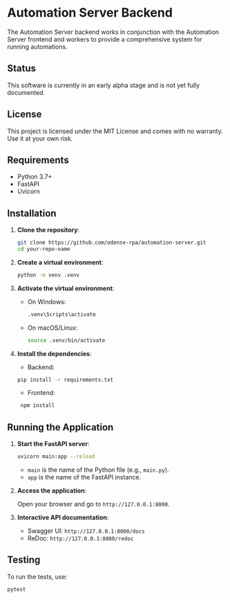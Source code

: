 # Automation Server Backend

The Automation Server backend works in conjunction with the Automation Server frontend and workers to provide a comprehensive system for running automations. 

## Status

This software is currently in an early alpha stage and is not yet fully documented. 

## License

This project is licensed under the MIT License and comes with no warranty. Use it at your own risk.
## Requirements

- Python 3.7+
- FastAPI
- Uvicorn

## Installation

1. **Clone the repository**:

    ```sh
    git clone https://github.com/odense-rpa/automation-server.git
    cd your-repo-name
    ```

2. **Create a virtual environment**:

    ```sh
    python -m venv .venv
    ```

3. **Activate the virtual environment**:

    - On Windows:

        ```sh
        .venv\Scripts\activate
        ```

    - On macOS/Linux:

        ```sh
        source .venv/bin/activate
        ```

4. **Install the dependencies**:
   
   - Backend:

    ```sh
    pip install -r requirements.txt
    ```

    - Frontend:
   ```sh
    npm install
   ```

## Running the Application

1. **Start the FastAPI server**:

    ```sh
    uvicorn main:app --reload
    ```

    - `main` is the name of the Python file (e.g., `main.py`).
    - `app` is the name of the FastAPI instance.

2. **Access the application**:

    Open your browser and go to `http://127.0.0.1:8000`.

3. **Interactive API documentation**:

    - Swagger UI: `http://127.0.0.1:8000/docs`
    - ReDoc: `http://127.0.0.1:8000/redoc`

## Testing

To run the tests, use:

```sh
pytest
